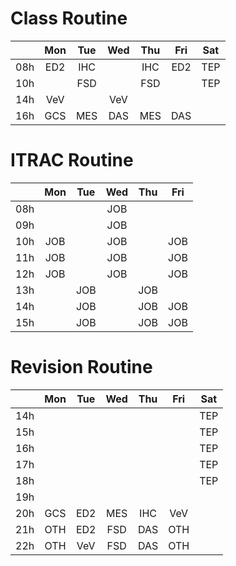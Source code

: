 # Class Routine

|     | Mon | Tue | Wed | Thu | Fri | Sat |
|:---:|:---:|:---:|:---:|:---:|:---:|:---:|
| 08h | ED2 | IHC |     | IHC | ED2 | TEP |
| 10h |     | FSD |     | FSD |     | TEP |
| 14h | VeV |     | VeV |     |     |     |
| 16h | GCS | MES | DAS | MES | DAS |     |

# ITRAC Routine

|     | Mon | Tue | Wed | Thu | Fri |
|:---:|:---:|:---:|:---:|:---:|:---:|
| 08h |     |     | JOB |     |     |
| 09h |     |     | JOB |     |     |
| 10h | JOB |     | JOB |     | JOB |
| 11h | JOB |     | JOB |     | JOB |
| 12h | JOB |     | JOB |     | JOB |
| 13h |     | JOB |     | JOB |     |
| 14h |     | JOB |     | JOB | JOB |
| 15h |     | JOB |     | JOB | JOB |

# Revision Routine

|     | Mon | Tue | Wed | Thu | Fri | Sat |
|:---:|:---:|:---:|:---:|:---:|:---:|:---:|
| 14h |     |     |     |     |     | TEP |
| 15h |     |     |     |     |     | TEP |
| 16h |     |     |     |     |     | TEP |
| 17h |     |     |     |     |     | TEP |
| 18h |     |     |     |     |     | TEP |
| 19h |     |     |     |     |     |     |
| 20h | GCS | ED2 | MES | IHC | VeV |     |
| 21h | OTH | ED2 | FSD | DAS | OTH |     |
| 22h | OTH | VeV | FSD | DAS | OTH |     |
